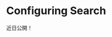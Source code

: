 # Configuring Search

近日公開！

<!-- I commented out everything here because it's an overwhelming amount of information and I am not sure about what the identity/goal of this article is. Is it primarily a configuration reference? "Here's all the configurations, organized by scope, and a description of what the configuratoins are for" - is the takeaway from this article. If it is, then it maybe is better titled as a something like "Search Configuration Reference"

Search in Liferay DXP can be configured in lots of ways. Once you understand the concept of [configuration scope](https://help.liferay.com/hc/en-us/articles/360029131551-Introduction-to-Setting-Up#configuration-scope), you'll understand where to find a certain configuration screen.

* Many search configurations affect the system scope (e.g., re-indexing actions and configuring the search engine connector).
* Search tuning configurations affect the virtual instance.
* Creating new Search Pages affects search at the site scope.
* Configuring the search widgets is widget-scoped configuration, but some can also be thought of as page-scoped configuration.

![Many of the Search configuration screens are found in System Settings.](./configuring-search/images/04.png)

So the term _Configuring Search_ is very broad, as it affects all the available scopes. This is a high level overview of what search behavior is configurable out of the box, and importantly, where to find search configuration options.

## Widget Scoped Search Configuration

Several search widgets are available to place on Pages. Each one has its own configuration options:

![Each widget's configuration will be unique.](./configuring-search/images/03.png)

**Search Results**: Configure how search results are displayed. Read [here](https://help.liferay.com/hc/en-us/articles/360029133971-Search-Results) for more information.

**Search Bar**: Configure the behavior of how search keywords are processed. See [here](https://help.liferay.com/hc/en-us/articles/360029133811-Searching-for-Assets#search-bar) for more information.

**Search Facets**: Configure each facet's behavior and URL parameters. See [here](https://help.liferay.com/hc/en-us/articles/360029133851-Facets) for more information.

**Search Options**: This is a special case, where configuring this widget defines page scoped behavior. Add the Search Option widget to a page and define two booleans for the Search Page:

* Allow Empty Searches: By default, failure to enter a keyword returns no results. Enabling this ensure that _all_ results are returned when no keyword is entered in the Search Bar.
* Basic Facet Selection: By default, facet counts are recalculated after each facet selection. Enable this to turn off facet recounting.

**Search Suggestions**: Suggest better queries and spell check queries. See [here](https://help.liferay.com/hc/en-us/articles/360029133811-Searching-for-Assets#search-suggestions) for more information.

**Search Insights**: Add this to the Search Page to inspect the full query string that's constructed by the back-end search code when the User enters a keyword. Only useful for testing and development. See [here](https://help.liferay.com/hc/en-us/articles/360028721312-Search-Insights) for more information.

**Custom Filter**: Add a widget to the page for each of the filters you'd like applied to the search results. Let search page users see and manipulate the filters or make them invisible and/or immutable. See [here](https://help.liferay.com/hc/en-us/articles/360028721272-Filtering-Search-Results-with-the-Custom-Filter-Widget) for more information.

**Sort**: Let Users reorder the search results based on the value of certain `keyword` fields in the index. For example, show results in alphabetic order of the Title field. The default order is determined by the search engine's _Relevance_ calculation. See [here](https://help.liferay.com/hc/en-us/articles/360029041691-Sorting-Search-Results-with-the-Sort-Widget) for more information.

**Low Level Search Options:** Configure the search widgets to participate in a search that's aimed at an index other than the _Company Index_. The company index is where the Liferay DXP assets index their data, so many installations will not need this widget. See [here](https://help.liferay.com/hc/en-us/articles/360032607571-Low-Level-Search-Options-Searching-Additional-or-Alternate-Indexes) for more information.

**Similar Results:** Display similar search results to an asset being displayed on a page. Documentation will be available soon.

**X-Pack Monitoring:** Liferay Enterprise Search subscribers can access [Elastic's Kibana](https://www.elastic.co/kibana) monitoring tool inside a widget placed on a Liferay DXP Page.

## Site Scoped Search Configuration

By the strict definition of [Site Scoped Configuration](https://help.liferay.com/hc/en-us/articles/360029131551-Introduction-to-Setting-Up#configuration-scope), search doesn't have any. However, [Search Pages](https://help.liferay.com/hc/en-us/articles/360028821052-Configuring-Search-Pages) influence Site-specific search behavior. Commonly, Search Pages contain search widgets configured to search for all content within a particular Site.

![Configure the scope of a search.](./configuring-search/images/02.png)

There are some important configuration nuances to be aware of when using the Search widgets:

If the Header Search (the search bar embedded in the default theme) uses the Search Bar widget, its configuration always requires a _destination page_ to be set, where Users are redirected to complete their search activity, interacting with the other Search widgets (Results, Facets, Suggestions etc.). [Search destination pages](https://help.liferay.com/hc/en-us/articles/360028821052-Configuring-Search-Pages) are ordinary pages holding the Search widgets. You can have as many pages with Search widgets across the Site as you want.

The Search Bar widget is instanceable, so one page can contain multiple Search Bar widgets configured differently. All Search Bar instances must point to a Search Page within the Site to be effective.

```important::
    If the destination Search Page has a Search Bar widget instance besides the embedded Header Search, the configurations of the Header Search take precedence over the page's widget instance.

    Conversely, searching from a Search Bar widget instance on other pages honors their configurations, even if they differ from the Header Search configuration.
```

See the documentation on [configuring a Search Bar](https://help.liferay.com/hc/en-us/articles/360029133811-Searching-for-Assets#configuring-the-search-bar) for more information.

## Instance Scoped Search Configuration

The only instance scoped configuration for search are the entries in Control Panel &rarr; Search Tuning:

**Result Rankings:** Customize search results manually by hiding, pinning, and adding results for specific aliases. See [here](https://help.liferay.com/hc/en-us/articles/360034473872-Search-Tuning-Customizing-Search-Results) for more information.

**Synonyms:** Create synonym sets so that synonymous search terms are matched and scored like an exact match to the search term. See [here](https://help.liferay.com/hc/en-us/articles/360034473852-Search-Tuning-Synonym-Sets) for more information.

## System Scoped Search Configuration

System scoped search configurations are primarily found in [System Settings](https://help.liferay.com/hc/en-us/articles/360029131591-System-Settings).

1. Go to *Control Panel* &rarr; *Configuration* &rarr; *System Settings*.

1. Click the *Search* category under the Platform section.

    Alternatively, search for *search*.

![There are numerous system scoped entries for search in System Settings.](./configuring-search/images/01.png)

### Default Keyword Query

The Default Keyword Query entry contains one setting:

**`disabledEntryClassNames`**: The `DefaultKeywordQueryContributor` code automatically adds `description`, `userName`, and `title` fields to the keyword search query. Specify the entry class names `DefaultKeywordQueryContributor` should ignore.

### Default Search Result Permission Filter

The Default Search Result Permission Filter entry allows configuration of *post-filtering permission checking* (database permission checking that occurs after the results are returned from the search index). Read [here](https://help.liferay.com/hc/en-us/articles/360029134011-Search-Results-Behavior#final-permissions-checking) for more information on these settings:

* **`permissionFilteredSearchResultAccurateCountThreshold`**

* **`searchQueryResultWindowLimit`**

### Index Status Manager

The Index Status Manager entry has one setting:

**`indexReadOnly`**: Enable this to suspend all indexing operations and writes to the search engine. Searches return only the documents already indexed. This is useful for speeding up large data imports, but it should be disabled and a full re-index executed once the import is finished.

### Indexer Writer Helper

The Index Writer Helper entry contains one entry:

**`indexCommitImmediately`**: When *true* (the default), each write request forces the search engine to refresh the index reader, potentially flushing transactions to disk. This may negatively impact search engine performance. The default behavior is to commit immediately for index writing on individual assets (e.g. add blog, update blog) but delay commits for bulk index writing operations (e.g.  index all users, index all form entries) until all entries have been sent to the search engine. Setting this to false changes the behavior for individual index operations, and may cause applications like Asset Publisher to exhibit a delayed response when showing newly added content. See the [Elasticsearch documentation](https://www.elastic.co/guide/en/elasticsearch/guide/current/near-real-time.html) for more information.

### Index Registry

Configure the buffering of index requests:

**`buffered`**: Enable (the default) or disable the buffering of indexing requests.

**`bufferedExecutionMode`**: Allow administrators to select a different `IndexerRequestBufferExecutor`, used to execute a `IndexerRequest`. One implementation of the executor is provided out of the box (_DEFAULT_). When a new `IndexerRequestBufferExecutor` implementation is deployed, one of the required properties is a `buffered.execution.mode`. This value can then be used in place of _DEFAULT_.

**`maximumBufferSize`**: If buffering is enabled, set the Maximum Buffer Size so that any additional indexing requests are executed immediately.

**`minimumBufferAvailabilityPercentage`**: When the capacity of the buffer has only the specified percent of space left, the existing requests in the buffer are executed in one batch and removed from the buffer.

### Index Query Preprocessor

This entry has one repeatable property (use array syntax if you're defining via [OSGi configuration file](https://help.liferay.com/hc/en-us/articles/360029131671-Creating-Configuration-Files)):

**`fieldNamePatterns`**: Fields with names matching the patterns set here are treated as non-analyzed keyword fields. Instead of scored full text queries, matching is performed by non-scored wildcard queries. This is a resource intensive operation that degrades search engine performance as indexes grow larger. For substring matching, relying on the [ngram tokenizer](https://www.elastic.co/guide/en/elasticsearch/reference/current/analysis-ngram-tokenizer.html) usually performs better.

### Reindex

This entry contains only one property:

**`indexingBatchSizes`**: Set the number of documents (the default value is 1000) indexed per batch for model types that support batch indexing. For models with large documents, decreasing this value may improve stability when executing a full re-index.

### Engine Helper

This entry has one repeatable property (use array syntax if you're defining via
[OSGi configuration file](https://help.liferay.com/hc/en-us/articles/360029131671-Creating-Configuration-Files)):

**`excludedEntryClassNames`**: Exclude an asset type from being searched in the catchall query constructed for the Search application. For example, fields of the Organization asset must be indexed to be searchable from the Users and Organizations application, but should not be searched in the Search application. Thus, Organizations are added to `excludedEntryClassNames`.

### Permission Checker

This entry has one configuration option ion Liferay DXP 7.3:

**`permissionTermsLimit`**: Limits the number of permission search clauses added to the search query before this level of permission checking is aborted. Permission checking then relies solely on the final permission filtering described in the [Default Search Result Permission Filter](#default-search-result-permission-filter) section.

### Title Field Query Builder

Configure how search responds to matches on the Title field of a document.

**`exactMatchBoost`**: Give an additional boost when searched keywords exactly match the `title` field of a document.

**`maxExpansions`**: Limit the number of documents to return when matching searched keywords to the `title` field as a phrase prefix. See Elasticsearch's [Match Phrase Query documentation](https://www.elastic.co/guide/en/elasticsearch/reference/current/query-dsl-match-query-phrase.html) for more information.

### Elasticsearch 6

Configure the connection between Liferay DXP and Elasticsearch 6. See [the search engine installation documentation](https://help.liferay.com/hc/en-us/articles/360029031671-Configuring-the-Liferay-Elasticsearch-Connector) for coverage of these properties:

### Cross-Cluster Replication

You'll only see this entry if you have deployed the Cross-Cluster Replication module, which is available with a Liferay Enterprise Search subscription. These configuration properties are covered in the dedicated [Cross-Cluster Replication documentation]--Coming Soon.

### Search Web

This entry contains one property: `classicSearchPortletInFrontPage`: Revert the default search experience from using the new Search Widgets to the classic Search Portlet that was standard in past releases. -->

<!-- Need coverage of some new 7.3 screens and the LES/DXP only screens: Similar Results Web Template Configuration Name (DXP only), Search Results Web Template (new in 7.3), X-Pack Monitoring (LES only), X-Pack Security (default now), Learning to Rank (LES only). There are also widget scoped sys settings for Similar Results Configuration and a lot of other widgets we could just briefly mention -->

<!-- ### Search Administration

In *Control Panel* &rarr; *Configuration* &rarr; *Search* there are three administrative UIs: Connections, Index Actions, and Field Mappings.

#### Connections

Information about the search engine connection(s) is displayed here. For example,

```bash
Search Engine Vendor: Elasticsearch (Embedded), Client Version: 6.5.0, Nodes: A0D6GlN (6.5.0)
``` -->

<!-- Left a screenshot out on purpose, since this is still changing -->

<!-- #### Index Actions

In Index Actions, re-index at one of these levels:

    * All indexable assets
    * An individual indexable asset
    * All spell check indexes

#### Field Mappings

The Field Mappings tab shows you all field mappings that are effective in the system, by index. Currently, you can view the mappings, copy them, zoom in or out, and view them with a dark theme.

### Portal Properties

Portal properties are system scoped as well. The [Lucene Search](https://docs.liferay.com/portal/7.2-latest/propertiesdoc/portal.properties.html#Lucene%20Search) portal properties configure low level search behavior. Review the properties and their descriptions and determine if they apply to your search requirements. -->
